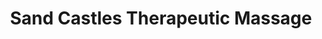 ---
title: "Sand Castles Therapeutic Massage"
url: /henrico/sand-castles-therapeutic-massage/
shop: Massage
---